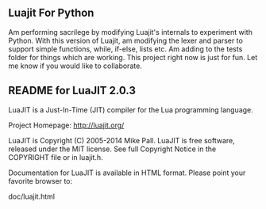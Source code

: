Luajit For Python
----------------------
Am performing sacrilege by modifying Luajit's internals to experiment with Python. With this version of Luajit, am modifying the lexer and parser to support simple functions, while, if-else, lists etc.
Am adding to the tests folder for things which are working.
This project right now is just for fun. Let me know if you would like to collaborate.

README for LuaJIT 2.0.3
-----------------------

LuaJIT is a Just-In-Time (JIT) compiler for the Lua programming language.

Project Homepage: http://luajit.org/

LuaJIT is Copyright (C) 2005-2014 Mike Pall.
LuaJIT is free software, released under the MIT license.
See full Copyright Notice in the COPYRIGHT file or in luajit.h.

Documentation for LuaJIT is available in HTML format.
Please point your favorite browser to:

 doc/luajit.html

